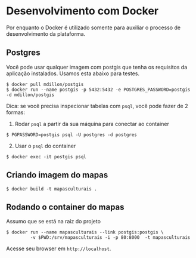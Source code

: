 Desenvolvimento com Docker
==========================

Por enquanto o Docker é utilizado somente para auxiliar o processo de
desenvolvimento da plataforma.

Postgres
--------

Você pode usar qualquer imagem com postgis que tenha os requisitos da
aplicação instalados. Usamos esta abaixo para testes.

```shell
$ docker pull mdillon/postgis
$ docker run --name postgis -p 5432:5432 -e POSTGRES_PASSWORD=postgis -d mdillon/postgis
```

Dica: se você precisa inspecionar tabelas com `psql`, você pode fazer de 2 formas:

1. Rodar `psql` a partir da sua máquina para conectar ao container

```shell
$ PGPASSWORD=postgis psql -U postgres -d postgres
```

2. Usar o `psql` do container

```shell
$ docker exec -it postgis psql
```


Criando imagem do mapas
-----------------------

```shell
$ docker build -t mapasculturais .
```

Rodando o container do mapas
----------------------------

Assumo que se está na raiz do projeto

```shell
$ docker run --name mapasculturais --link postgis:postgis \
         -v $PWD:/srv/mapasculturais -i -p 80:8000  -t mapasculturais
```

Acesse seu browser em `http://localhost`.
